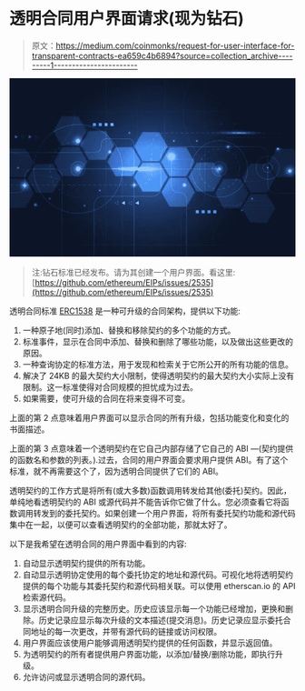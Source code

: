 # 透明合同用户界面请求(现为钻石)

> 原文：<https://medium.com/coinmonks/request-for-user-interface-for-transparent-contracts-ea659c4b6894?source=collection_archive---------1----------------------->

![](img/017e798c0e0f7eed2fc67348deaf7e2c.png)

> 注:钻石标准已经发布。请为其创建一个用户界面。看这里:[https://github.com/ethereum/EIPs/issues/2535](https://github.com/ethereum/EIPs/issues/2535)

透明合同标准 [ERC1538](https://eips.ethereum.org/EIPS/eip-1538) 是一种可升级的合同架构，提供以下功能:

1.  一种原子地(同时)添加、替换和移除契约的多个功能的方式。
2.  标准事件，显示在合同中添加、替换和删除了哪些功能，以及做出这些更改的原因。
3.  一种查询协定的标准方法，用于发现和检索关于它所公开的所有功能的信息。
4.  解决了 24KB 的最大契约大小限制，使得透明契约的最大契约大小实际上没有限制。这一标准使得对合同规模的担忧成为过去。
5.  如果需要，使可升级的合同在将来变得不可变。

上面的第 2 点意味着用户界面可以显示合同的所有升级，包括功能变化和变化的书面描述。

上面的第 3 点意味着一个透明契约在它自己内部存储了它自己的 ABI —(契约提供的函数名和参数的列表。).过去，合同的用户界面会要求用户提供 ABI。有了这个标准，就不再需要这个了，因为透明合同提供了它们的 ABI。

透明契约的工作方式是将所有(或大多数)函数调用转发给其他(委托)契约。因此，单纯地看透明契约的 ABI 或源代码并不能告诉你它做了什么。您必须查看它将函数调用转发到的委托契约。如果创建一个用户界面，将所有委托契约功能和源代码集中在一起，以便可以查看透明契约的全部功能，那就太好了。

以下是我希望在透明合同的用户界面中看到的内容:

1.  自动显示透明契约提供的所有功能。
2.  自动显示透明协定使用的每个委托协定的地址和源代码。可视化地将透明契约提供的每个功能与其委托契约和源代码相关联。可以使用 etherscan.io 的 API 检索源代码。
3.  显示透明合同升级的完整历史。历史应该显示每一个功能已经增加，更换和删除。历史记录应显示每次升级的文本描述(提交消息)。历史记录应显示委托合同地址的每一次更改，并带有源代码的链接或访问权限。
4.  用户界面应该使用户能够调用透明契约提供的任何函数，并显示返回值。
5.  为透明契约的所有者提供用户界面功能，以添加/替换/删除功能，即执行升级。
6.  允许访问或显示透明合同的源代码。